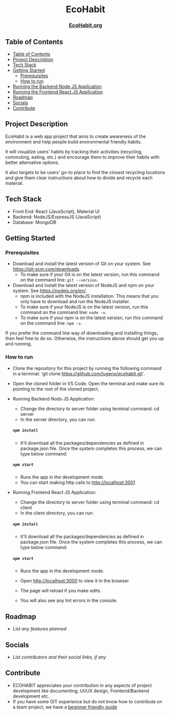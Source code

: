 <h1 align="center">EcoHabit</h1>
<h3 align="center">
    <a href="https://www.ecohabit.org/">EcoHabit.org</a> 
 
</h3>

## Table of Contents

-   [Table of Contents](#table-of-contents)
-   [Project Description](#project-description)
-   [Tech Stack](#tech-stack)
-   [Getting Started](#getting-started)
    -   [Prerequisites](#prerequisites)
    -   [How to run](#how-to-run)
-   [Running the Backend Node JS Application](#running-the-backend-node-js-application)
-   [Running the Frontend React JS Application](#running-the-frontend-react-js-application)
-   [Roadmap](#roadmap)
-   [Socials](#socials)
-   [Contribute](#contribute)

## Project Description

EcoHabit is a web app project that aims to create awareness of the environment and help people build environmental friendly habits.

It will visualize users' habits by tracking their activities (recycling, commuting, eating, etc.) and encourage them to improve their habits with better alternative options.

It also targets to be users' go-to place to find the closest recycling locations and give them clear instructions about how to divide and recycle each material.

## Tech Stack

-   Front End: React (JavaScript), Material UI
-   Backend: NodeJS/ExpressJS (JavaScript)
-   Database: MongoDB

## Getting Started

### Prerequisites

-   Download and install the latest version of Git on your system. See https://git-scm.com/downloads.
	-	To make sure if your Git is on the latest version, run this command on the command line: `git --version`.
-	Download and install the latest version of NodeJS and npm on your system. See https://nodejs.org/en/.
	-	npm is included with the NodeJS installation. This means that you only have to download and run the NodeJS installer.
	-	To make sure if your NodeJS is on the latest version, run this command on the command line: `node -v`.
	-	To make sure if your npm is on the latest version, run this command on the command line: `npm -v`.

If you prefer the command line way of downloading and installing things, then feel free to do so. Otherwise, the instructions above should get you up and running.

### How to run

-   Clone the repository for this project by running the following command in a terminal: 'git clone https://github.com/lugenx/ecohabit.git'.
-   Open the cloned folder in VS Code. Open the terminal and make sure its pointing to the root of the cloned project.

- Running Backend Nods JS Application:

  - Change the directory to server folder using terminal command: cd server
  - In the server directory, you can run:

  ##### `npm install`

  - It'll download all the packages/dependencies as defined in package.json file. Once the system completes this process, we can type below command:

  ##### `npm start`

  - Runs the app in the development mode.
  - You can start making http calls to [http://localhost:3001](http://localhost:3001)

- Running Frontend React JS Application:

  - Change the directory to server folder using terminal command: cd client
  - In the client directory, you can run:

  ##### `npm install`

  - It'll download all the packages/dependencies as defined in package.json file. Once the system completes this process, we can type below command:

  ##### `npm start`

  - Runs the app in the development mode.
  - Open [http://localhost:3000](http://localhost:3000) to view it in the browser

  - The page will reload if you make edits.
  - You will also see any lint errors in the console.


## Roadmap

-   _List any features planned_

## Socials

-   _List contributors and their social links, if any_

## Contribute

-   ECOHABIT appreciates your contribution in any aspects of project development like documenting, UI/UX design, Frontend/Backend development etc.
-   If you have some GIT experience but do not know how to contribute on a team project, we have a [beginner friendly guide](https://github.com/lugenx/ecohabit/blob/main/docs/how-to-contribute.md)
